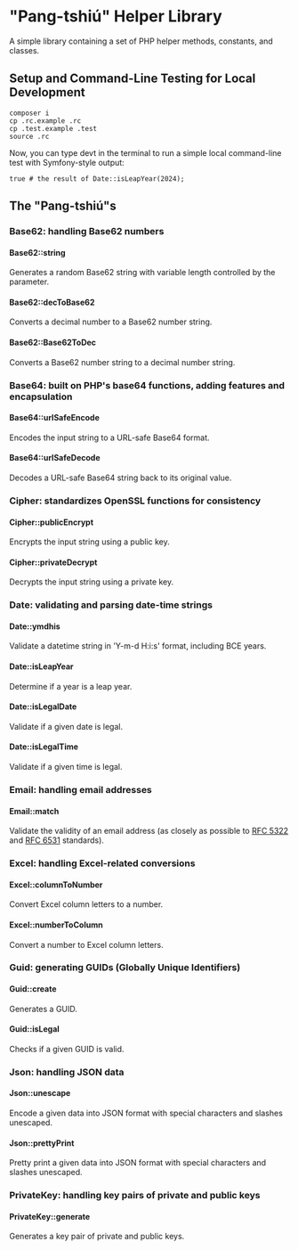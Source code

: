 # "Pang-tshiú" Helper Library

A simple library containing a set of PHP helper methods, constants, and classes.

## Setup and Command-Line Testing for Local Development

```shell
composer i
cp .rc.example .rc
cp .test.example .test
source .rc
```

Now, you can type devt in the terminal to run a simple local command-line test with Symfony-style output:
```shell
true # the result of Date::isLeapYear(2024);
```

## The "Pang-tshiú"s

### Base62: handling Base62 numbers

#### Base62::string

Generates a random Base62 string with variable length controlled by the parameter.

#### Base62::decToBase62

Converts a decimal number to a Base62 number string.

#### Base62::Base62ToDec

Converts a Base62 number string to a decimal number string.

### Base64: built on PHP's base64 functions, adding features and encapsulation

#### Base64::urlSafeEncode

Encodes the input string to a URL-safe Base64 format.

#### Base64::urlSafeDecode

Decodes a URL-safe Base64 string back to its original value.

### Cipher: standardizes OpenSSL functions for consistency

#### Cipher::publicEncrypt

Encrypts the input string using a public key.

#### Cipher::privateDecrypt

Decrypts the input string using a private key.

### Date: validating and parsing date-time strings

#### Date::ymdhis

Validate a datetime string in 'Y-m-d H:i:s' format, including BCE years.

#### Date::isLeapYear

Determine if a year is a leap year.

#### Date::isLegalDate

Validate if a given date is legal.

#### Date::isLegalTime

Validate if a given time is legal.

### Email: handling email addresses

#### Email::match

Validate the validity of an email address (as closely as possible to [RFC 5322](https://datatracker.ietf.org/doc/html/rfc5322) and [RFC 6531](https://datatracker.ietf.org/doc/html/rfc6531) standards).

### Excel: handling Excel-related conversions

#### Excel::columnToNumber

Convert Excel column letters to a number.

#### Excel::numberToColumn

Convert a number to Excel column letters.

### Guid: generating GUIDs (Globally Unique Identifiers)

#### Guid::create

Generates a GUID.

#### Guid::isLegal

Checks if a given GUID is valid.

### Json: handling JSON data

#### Json::unescape

Encode a given data into JSON format with special characters and slashes unescaped.

#### Json::prettyPrint

Pretty print a given data into JSON format with special characters and slashes unescaped.

### PrivateKey: handling key pairs of private and public keys

#### PrivateKey::generate

Generates a key pair of private and public keys.

